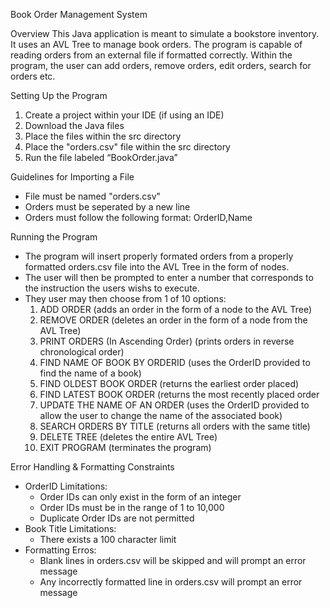 Book Order Management System

Overview
This Java application is meant to simulate a bookstore inventory. It uses an AVL Tree to manage book orders. The program is capable of reading orders from an external file if formatted correctly. Within the program, the user can add orders, remove orders, edit orders, search for orders etc.

Setting Up the Program
  1. Create a project within your IDE (if using an IDE)
  2. Download the Java files
  3. Place the files within the src directory
  4. Place the "orders.csv" file within the src directory
  5. Run the file labeled “BookOrder.java”

Guidelines for Importing a File
  - File must be named "orders.csv"
  - Orders must be seperated by a new line
  - Orders must follow the following format: OrderID,Name

Running the Program
  - The program will insert properly formated orders from a properly formatted orders.csv file into the AVL Tree in the form of nodes.
  - The user will then be prompted to enter a number that corresponds to the instruction the users wishs to execute.
  - They user may then choose from 1 of 10 options:
       1. ADD ORDER (adds an order in the form of a node to the AVL Tree)
       2. REMOVE ORDER (deletes an order in the form of a node from the AVL Tree)
       3. PRINT ORDERS (In Ascending Order) (prints orders in reverse chronological order)
       4. FIND NAME OF BOOK BY ORDERID (uses the OrderID provided to find the name of a book)
       5. FIND OLDEST BOOK ORDER (returns the earliest order placed)
       6. FIND LATEST BOOK ORDER (returns the most recently placed order
       7. UPDATE THE NAME OF AN ORDER (uses the OrderID provided to allow the user to change the name of the associated book)
       8. SEARCH ORDERS BY TITLE (returns all orders with the same title)
       9. DELETE TREE (deletes the entire AVL Tree)
       10. EXIT PROGRAM (terminates the program)

Error Handling & Formatting Constraints
  - OrderID Limitations:
      - Order IDs can only exist in the form of an integer
      - Order IDs must be in the range of 1 to 10,000
      - Duplicate Order IDs are not permitted
  - Book Title Limitations:
      - There exists a 100 character limit
  - Formatting Erros:
      - Blank lines in orders.csv will be skipped and will prompt an error message
      - Any incorrectly formatted line in orders.csv will prompt an error message
